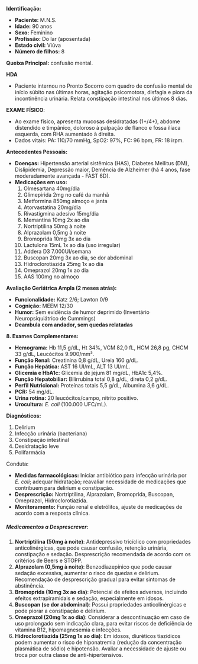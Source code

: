 **Identificação:**
- **Paciente:** M.N.S.
- **Idade:** 90 anos
- **Sexo:** Feminino
- **Profissão:** Do lar (aposentada)
- **Estado civil:** Viúva
- **Número de filhos:** 8

**Queixa Principal:** confusão mental.

**HDA**
- Paciente internou no Pronto Socorro com quadro de confusão mental de início súbito nas últimas horas, agitação psicomotora, disfagia e piora da incontinência urinária. Relata constipação intestinal nos últimos 8 dias. 

**EXAME FÍSICO**:
- Ao exame físico, apresenta mucosas desidratadas (1+/4+), abdome distendido e timpânico, doloroso à palpação de flanco e fossa ilíaca esquerda, com RHA aumentado à direita. 
- Dados vitais: PA: 110/70 mmHg, SpO2: 97%, FC: 96 bpm, FR: 18 irpm.

**Antecedentes Pessoais:**
- **Doenças:** Hipertensão arterial sistêmica (HAS), Diabetes Mellitus (DM), Dislipidemia, Depressão maior, Demência de Alzheimer (há 4 anos, fase moderadamente avançada - FAST 6D).
- **Medicações em uso:**
	1. Olmesartana 40mg/dia
	2. Glimepirida 2mg no café da manhã
	3. Metformina 850mg almoço e janta
	4. Atorvastatina 20mg/dia
	5. Rivastigmina adesivo 15mg/dia
	6. Memantina 10mg 2x ao dia
	7. Nortriptilina 50mg à noite
	8. Alprazolam 0,5mg à noite
	9. Bromoprida 10mg 3x ao dia
	10. Lactulona 15mL 1x ao dia (uso irregular)
	11. Addera D3 7.000UI/semana
	12. Buscopan 20mg 3x ao dia, se dor abdominal
	13. Hidroclorotiazida 25mg 1x ao dia
	14. Omeprazol 20mg 1x ao dia
	15. AAS 100mg no almoço

**Avaliação Geriátrica Ampla (2 meses atrás):**
- **Funcionalidade:** Katz 2/6; Lawton 0/9
- **Cognição:** MEEM 12/30
- **Humor:** Sem evidência de humor deprimido (Inventário Neuropsiquiátrico de Cummings)
- **Deambula com andador, sem quedas relatadas**

**8. Exames Complementares:**
- **Hemograma:** Hb 11,5 g/dL, Ht 34%, VCM 82,0 fL, HCM 26,8 pg, CHCM 33 g/dL, Leucócitos 9.900/mm³.
- **Função Renal:** Creatinina 0,8 g/dL, Ureia 160 g/dL.
- **Função Hepática:** AST 16 UI/mL, ALT 13 UI/mL.
- **Glicemia e HbA1c:** Glicemia de jejum 81 mg/dL, HbA1c 5,4%.
- **Função Hepatobiliar:** Bilirrubina total 0,8 g/dL, direta 0,2 g/dL.
- **Perfil Nutricional:** Proteínas totais 5,5 g/dL, Albumina 3,6 g/dL.
- **PCR:** 54 mg/dL.
- **Urina rotina:** 20 leucócitos/campo, nitrito positivo.
- **Urocultura:** _E. coli_ (100.000 UFC/mL).

**Diagnósticos:**
1. Delirium
2. Infecção urinária (bacteriana)
3. Constipação intestinal
4. Desidratação leve
5. Polifarmácia

Conduta:
- **Medidas farmacológicas:** Iniciar antibiótico para infecção urinária por _E. coli_; adequar hidratação; reavaliar necessidade de medicações que contribuem para delirium e constipação.
- **Desprescrição:** Nortriptilina, Alprazolam, Bromoprida, Buscopan, Omeprazol, Hidroclorotiazida.
- **Monitoramento:** Função renal e eletrólitos, ajuste de medicações de acordo com a resposta clínica.

##### Medicamentos a Desprescrever:

1. **Nortriptilina (50mg à noite)**: Antidepressivo tricíclico com propriedades anticolinérgicas, que pode causar confusão, retenção urinária, constipação e sedação. Desprescrição recomendada de acordo com os critérios de Beers e STOPP.
2. **Alprazolam (0,5mg à noite)**: Benzodiazepínico que pode causar sedação excessiva, aumentar o risco de quedas e delirium. Recomendação de desprescrição gradual para evitar sintomas de abstinência.
3. **Bromoprida (10mg 3x ao dia)**: Potencial de efeitos adversos, incluindo efeitos extrapiramidais e sedação, especialmente em idosos.
4. **Buscopan (se dor abdominal)**: Possui propriedades anticolinérgicas e pode piorar a constipação e delirium.
5. **Omeprazol (20mg 1x ao dia)**: Considerar a descontinuação em caso de uso prolongado sem indicação clara, para evitar riscos de deficiência de vitamina B12, hipomagnesemia e infecções.
6. **Hidroclorotiazida (25mg 1x ao dia)**: Em idosos, diuréticos tiazídicos podem aumentar o risco de hiponatremia (redução da concentração plasmática de sódio) e hipotensão. Avaliar a necessidade de ajuste ou troca por outra classe de anti-hipertensivos.